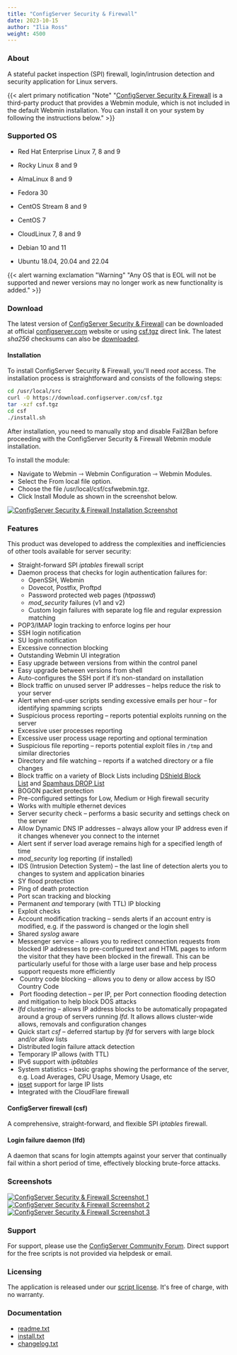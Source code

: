 ```yaml
---
title: "ConfigServer Security & Firewall"
date: 2023-10-15
author: "Ilia Ross"
weight: 4500
---
```


### About
A stateful packet inspection (SPI) firewall, login/intrusion detection and security application for Linux servers.

{{< alert primary notification "Note" "[ConfigServer Security & Firewall](https://configserver.com/configserver-security-and-firewall/) is a third-party product that provides a Webmin module, which is not included in the default Webmin installation. You can install it on your system by following the instructions below." >}}

### Supported OS
* Red Hat Enterprise Linux 7, 8 and 9
* Rocky Linux 8 and 9
* AlmaLinux 8 and 9
* Fedora 30
* CentOS Stream 8 and 9
* CentOS 7
* CloudLinux 7, 8 and 9

* Debian 10 and 11
* Ubuntu 18.04, 20.04 and 22.04

{{< alert warning exclamation "Warning" "Any OS that is EOL will not be supported and newer versions may no longer work as new functionality is added." >}}

### Download
The latest version of [ConfigServer Security & Firewall](https://configserver.com/configserver-security-and-firewall/) can be downloaded at official [configserver.com](https://configserver.com/configserver-security-and-firewall/) website or using [csf.tgz](https://download.configserver.com/csf.tgz) direct link. The latest _sha256_ checksums can also be [downloaded](https://www.configserver.com/checksums.txt).

#### Installation
To install ConfigServer Security & Firewall, you'll need _root_ access. The installation process is straightforward and consists of the following steps:

```bash
cd /usr/local/src
curl -O https://download.configserver.com/csf.tgz
tar -xzf csf.tgz
cd csf
./install.sh
```
After installation, you need to manually stop and disable Fail2Ban before proceeding with the ConfigServer Security & Firewall Webmin module installation.

To install the module:
  * Navigate to Webmin ⇾ Webmin Configuration ⇾ Webmin Modules.
  * Select the From local file option.
  * Choose the file /usr/local/csf/csfwebmin.tgz.
  * Click Install Module as shown in the screenshot below.

[![](/images/docs/screenshots/modules/light/configserver-security-and-firewall-install.png "ConfigServer Security & Firewall Installation Screenshot")](/images/docs/screenshots/modules/light/configserver-security-and-firewall-install.png)

### Features
This product was developed to address the complexities and inefficiencies of other tools available for server security:

*   Straight-forward SPI _iptables_ firewall script
*   Daemon process that checks for login authentication failures for:
    *   OpenSSH, Webmin
    *   Dovecot, Postfix, Proftpd
    *   Password protected web pages (_htpasswd_)
    *   _mod\_security_ failures (v1 and v2)
    *   Custom login failures with separate log file and regular expression matching
*   POP3/IMAP login tracking to enforce logins per hour
*   SSH login notification
*   SU login notification
*   Excessive connection blocking
*   Outstanding Webmin UI integration
*   Easy upgrade between versions from within the control panel
*   Easy upgrade between versions from shell
*   Auto-configures the SSH port if it’s non-standard on installation
*   Block traffic on unused server IP addresses – helps reduce the risk to your server
*   Alert when end-user scripts sending excessive emails per hour – for identifying spamming scripts
*   Suspicious process reporting – reports potential exploits running on the server
*   Excessive user processes reporting
*   Excessive user process usage reporting and optional termination
*   Suspicious file reporting – reports potential exploit files in `/tmp` and similar directories
*   Directory and file watching – reports if a watched directory or a file changes
*   Block traffic on a variety of Block Lists including [DShield Block List](http://feeds.dshield.org/block.txt) and [Spamhaus DROP List](http://www.spamhaus.org/drop/index.lasso)
*   BOGON packet protection
*   Pre-configured settings for Low, Medium or High firewall security
*   Works with multiple ethernet devices
*   Server security check – performs a basic security and settings check on the server
*   Allow Dynamic DNS IP addresses – always allow your IP address even if it changes whenever you connect to the internet
*   Alert sent if server load average remains high for a specified length of time
*   _mod\_security_ log reporting (if installed)
*   IDS (Intrusion Detection System) – the last line of detection alerts you to changes to system and application binaries
*   SY flood protection
*   Ping of death protection
*   Port scan tracking and blocking
*   Permanent _and_ temporary (with TTL) IP blocking
*   Exploit checks
*   Account modification tracking – sends alerts if an account entry is modified, e.g. if the password is changed or the login shell
*   Shared _syslog_ aware
*   Messenger service – allows you to redirect connection requests from blocked IP addresses to pre-configured text and HTML pages to inform the visitor that they have been blocked in the firewall. This can be particularly useful for those with a large user base and help process support requests more efficiently
*    Country code blocking – allows you to deny or allow access by ISO Country Code
*    Port flooding detection – per IP, per Port connection flooding detection and mitigation to help block DOS attacks
*   _lfd_ clustering – allows IP address blocks to be automatically propagated around a group of servers running _lfd_. It allows allows cluster-wide allows, removals and configuration changes
*   Quick start _csf_ – deferred startup by _lfd_ for servers with large block and/or allow lists
*   Distributed login failure attack detection
*   Temporary IP allows (with TTL)
*   IPv6 support with _ip6tables_
*   System statistics – basic graphs showing the performance of the server, e.g. Load Averages, CPU Usage, Memory Usage, etc
*   [ipset](http://ipset.netfilter.org/) support for large IP lists
*   Integrated with the CloudFlare firewall

#### ConfigServer firewall (csf)

A comprehensive, straight-forward, and flexible SPI _iptables_ firewall.

#### Login failure daemon (lfd)

A daemon that scans for login attempts against your server that continually fail within a short period of time, effectively blocking brute-force attacks.

### Screenshots

[![](/images/docs/screenshots/modules/light/configserver-security-and-firewall-1.png "ConfigServer Security & Firewall Screenshot 1")](/images/docs/screenshots/modules/light/configserver-security-and-firewall-1.png)
[![](/images/docs/screenshots/modules/light/configserver-security-and-firewall-2.png "ConfigServer Security & Firewall Screenshot 2")](/images/docs/screenshots/modules/light/configserver-security-and-firewall-2.png)
[![](/images/docs/screenshots/modules/light/configserver-security-and-firewall-3.png "ConfigServer Security & Firewall Screenshot 3")](/images/docs/screenshots/modules/light/configserver-security-and-firewall-3.png)

### Support

For support, please use the [ConfigServer Community Forum](https://forum.configserver.com). Direct support for the free scripts is not provided via helpdesk or email.

### Licensing

The application is released under our [script license](https://download.configserver.com/csf/license.txt). It's free of charge, with no warranty.

### Documentation

- [readme.txt](https://download.configserver.com/csf/readme.txt)
- [install.txt](https://download.configserver.com/csf/install.txt)
- [changelog.txt](https://download.configserver.com/csf/changelog.txt)
